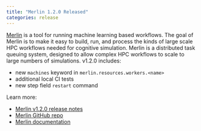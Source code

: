 ```yaml
---
title: "Merlin 1.2.0 Released"
categories: release
---
```


[Merlin](https://github.com/LLNL/merlin) is a tool for running machine learning based workflows. The goal of Merlin is to make it easy to build, run, and process the kinds of large scale HPC workflows needed for cognitive simulation. Merlin is a distributed task queuing system, designed to allow complex HPC workflows to scale to large numbers of simulations. v1.2.0 includes:

- new `machines` keyword in `merlin.resources.workers.<name>`
- additional local CI tests
- new step field `restart` command

Learn more:

- [Merlin v1.2.0 release notes](https://github.com/LLNL/merlin/releases/tag/1.2.0)
- [Merlin GitHub repo](https://github.com/LLNL/merlin)
- [Merlin documentation](https://merlin.readthedocs.io/en/latest/)
